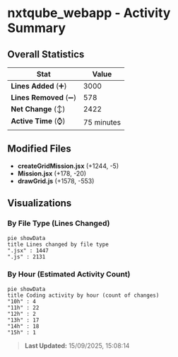 # nxtqube_webapp - Activity Summary 

## Overall Statistics

| Stat                   | Value                                                             |
| ---------------------- | ----------------------------------------------------------------- |
| **Lines Added** (➕)   | 3000                                          |
| **Lines Removed** (➖) | 578                                        |
| **Net Change** (↕)    | 2422                |
| **Active Time** (⌚)   | 75 minutes |


## Modified Files
- **createGridMission.jsx** (+1244, -5)
- **Mission.jsx** (+178, -20)
- **drawGrid.js** (+1578, -553)

## Visualizations

### By File Type (Lines Changed)

```mermaid
pie showData
title Lines changed by file type
".jsx" : 1447
".js" : 2131
```

### By Hour (Estimated Activity Count)

```mermaid
pie showData
title Coding activity by hour (count of changes)
"10h" : 4
"11h" : 22
"12h" : 2
"13h" : 17
"14h" : 18
"15h" : 1
```


> **Last Updated:** 15/09/2025, 15:08:14